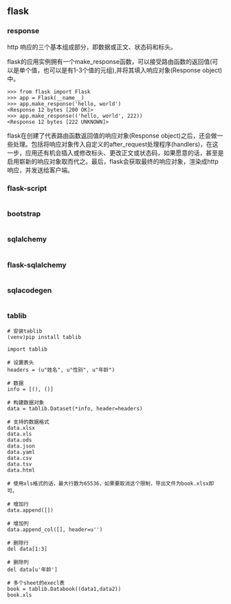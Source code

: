 ## flask

### response

http 响应的三个基本组成部分，即数据或正文、状态码和标头。

flask的应用实例拥有一个make_response函数，可以接受路由函数的返回值(可以是单个值，也可以是有1-3个值的元组),并将其填入响应对象(Response object)中。

```
>>> from flask import Flask
>>> app = Flask(__name__)
>>> app.make_response('hello, world')
<Response 12 bytes [200 OK]>
>>> app.make_response(('hello, world', 222))
<Response 12 bytes [222 UNKNOWN]>
```

flask在创建了代表路由函数返回值的响应对象(Response object)之后，还会做一些处理。包括将响应对象传入自定义的after_request处理程序(handlers)，在这一步，应用还有机会插入或修改标头、更改正文或状态码，如果愿意的话，甚至是启用崭新的响应对象取而代之。最后，flask会获取最终的响应对象，渲染成http响应，并发送给客户端。

### flask-script

```
```

### bootstrap

```
```

### sqlalchemy

```
```

### flask-sqlalchemy

```
```

### sqlacodegen

```

```



### tablib

```
# 安装tablib
(venv)pip install tablib

import tablib

# 设置表头
headers = (u"姓名", u"性别", u"年龄")

# 数据
info = [(), ()]

# 构建数据对象
data = tablib.Dataset(*info, header=headers)

# 支持的数据格式
data.xlsx
data.xls
data.ods
data.json
data.yaml
data.csv
data.tsv
data.html

# 使用xls格式的话，最大行数为65536，如果要取消这个限制，导出文件为book.xlsx即可。

# 增加行
data.append([])

# 增加列
data.append_col([], header=u'')

# 删除行
del data[1:3]

# 删除列
del data[u'年龄']

# 多个sheet的execl表
book = tablib.Databook((data1,data2))
book.xls
```